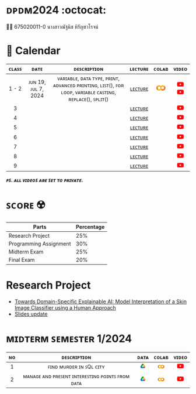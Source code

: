 # ᴅᴘᴅᴍ2024 :octocat:
👩‍🔬 675020011-0 นางสาวณัฐนิช หิรัญชวโรจน์ 

# 📅 Calendar
|  ᴄʟᴀꜱꜱ  |     ᴅᴀᴛᴇ      |               ᴅᴇꜱᴄʀɪᴘᴛɪᴏɴ                        | ʟᴇᴄᴛᴜʀᴇ | ᴄᴏʟᴀʙ  | ᴠɪᴅᴇᴏ  |
|:-------:|:-------------:|:-----------------------------------------------:|:----:|:---------:|:--------:|
|  1 - 2  | ᴊᴜɴ 19, ᴊᴜʟ 7, 2024 |  ᴠᴀʀɪᴀʙʟᴇ, ᴅᴀᴛᴀ ᴛʏᴘᴇ, ᴘʀɪɴᴛ, ᴀᴅᴠᴀɴᴄᴇᴅ ᴘʀɪɴᴛɪɴɢ, ʟɪꜱᴛ(), ꜰᴏʀ ʟᴏᴏᴘ, ᴠᴀʀɪᴀʙʟᴇ ᴄᴀꜱᴛɪɴɢ, ʀᴇᴘʟᴀᴄᴇ(), ꜱᴘʟɪᴛ()|[ʟᴇᴄᴛᴜʀᴇ]()  |[<img width="25" src="Doc/colab-logo.png"/>](Python101_(dpdm2024).ipynb)| [<img width="18" src="Doc/youtube.png"/>](https://youtu.be/yPsk4Eqe1qI) [<img width="18" src="Doc/youtube.png"/>](https://youtu.be/pRwFkYGwUEQ)|
|   3     |  |       | [ʟᴇᴄᴛᴜʀᴇ]() |      | [<img width="18" src="Doc/youtube.png"/>]()|
|   4     |  |       | [ʟᴇᴄᴛᴜʀᴇ]() |      | [<img width="18" src="Doc/youtube.png"/>]()|
|   5     |  |       | [ʟᴇᴄᴛᴜʀᴇ]() |      | [<img width="18" src="Doc/youtube.png"/>]()|
|   6     |  |       | [ʟᴇᴄᴛᴜʀᴇ]() |      | [<img width="18" src="Doc/youtube.png"/>]()|
|   7     |  |       | [ʟᴇᴄᴛᴜʀᴇ]() |      | [<img width="18" src="Doc/youtube.png"/>]()|
|   8     |  |       | [ʟᴇᴄᴛᴜʀᴇ]() |      | [<img width="18" src="Doc/youtube.png"/>]()|
|   9     |  |       | [ʟᴇᴄᴛᴜʀᴇ]() |      | [<img width="18" src="Doc/youtube.png"/>]()|

***ᴘꜱ. ᴀʟʟ ᴠɪᴅᴇᴏꜱ ᴀʀᴇ ꜱᴇᴛ ᴛᴏ ᴘʀɪᴠᴀᴛᴇ.***


# ꜱᴄᴏʀᴇ ☢️
| Parts | Percentage |
| ----------- | ----------- |
| Research Project | 25% |
| Programming Assignment | 30% |
| Midterm Exam | 25% |
| Final Exam | 20% |


# Research Project 
- [Towards Domain-Specific Explainable AI: Model Interpretation of a Skin Image Classifier using a Human Approach](https://drive.google.com/file/d/1eIdSXnHjDQwgVPWEDzKjkcZ2pJuGydm7/view)
- [Slides update](https://github.com/nattntn/DPDM2024/tree/main/Research%20Project)

# ᴍɪᴅᴛᴇʀᴍ ꜱᴇᴍᴇꜱᴛᴇʀ 1/2024
|  ɴᴏ  |          ᴅᴇꜱᴄʀɪᴘᴛɪᴏɴ                 | ᴅᴀᴛᴀ   | ᴄᴏʟᴀʙ  | ᴠɪᴅᴇᴏ  |
|:----:|:------------------------------------:|:------:|:------:|:-------:|
|  1   |ꜰɪɴᴅ ᴍᴜʀᴅᴇʀ ɪɴ ꜱQʟ ᴄɪᴛʏ |[<img width="18" src="Doc/drive.webp"/>](https://drive.google.com/drive/folders/15z9pnjM2cJwLU2ewL_JFPc3LJhrDmcbV?usp=drive_link)              |[<img width="18" src="Doc/colab-logo.png"/>](https://github.com/nattntn/DPDM2024/blob/main/Exam_dpdm_midterm.ipynb)|[<img width="18" src="Doc/youtube.png"/>](https://drive.google.com/drive/folders/1lFlR4KhA9mbaboTroe_3JVPXOGY-MNd5?usp=drive_link)|
|  2   | ᴍᴀɴᴀɢᴇ ᴀɴᴅ ᴘʀᴇꜱᴇɴᴛ ɪɴᴛᴇʀᴇꜱᴛɪɴɢ ᴘᴏɪɴᴛꜱ ꜰʀᴏᴍ ᴅᴀᴛᴀ |[<img width="18" src="Doc/drive.webp"/>](https://drive.google.com/drive/folders/1vSm6imKOfZqw9Tx1i6GTdvukQbHDkLyf?usp=drive_link)              |[<img width="18" src="Doc/colab-logo.png"/>](https://github.com/nattntn/DPDM2024/blob/main/Exam_2_dpdm_midterm.ipynb)|[<img width="18" src="Doc/youtube.png"/>](https://drive.google.com/drive/folders/1lFlR4KhA9mbaboTroe_3JVPXOGY-MNd5?usp=drive_link)|

